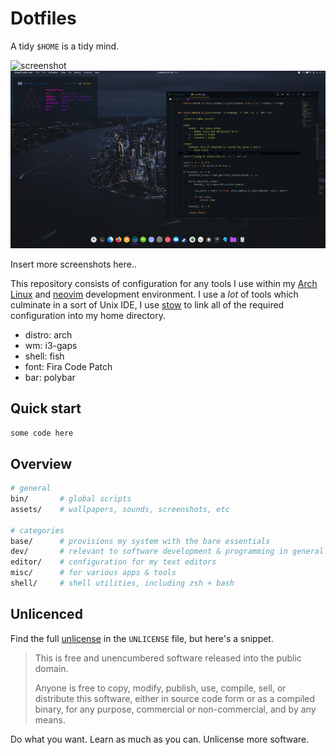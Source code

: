 # Dotfiles

A tidy `$HOME` is a tidy mind.

![screenshot](demo.png)
![screenshot2](demokde.png)

Insert more screenshots here..

This repository consists of configuration for any tools I use within my [Arch Linux][arch] and [neovim][] development environment.
I use a *lot* of tools which culminate in a sort of Unix IDE,
I use [stow][] to link all of the required configuration into my home directory.

+ distro: arch
+ wm: i3-gaps
+ shell: fish
+ font: Fira Code Patch
+ bar: polybar

## Quick start

`some code here`

## Overview

```sh
# general
bin/       # global scripts
assets/    # wallpapers, sounds, screenshots, etc

# categories
base/      # provisions my system with the bare essentials
dev/       # relevant to software development & programming in general
editor/    # configuration for my text editors
misc/      # for various apps & tools
shell/     # shell utilities, including zsh + bash
```

## Unlicenced

Find the full [unlicense][] in the `UNLICENSE` file, but here's a snippet.

>This is free and unencumbered software released into the public domain.
>
>Anyone is free to copy, modify, publish, use, compile, sell, or distribute this software, either in source code form or as a compiled binary, for any purpose, commercial or non-commercial, and by any means.

Do what you want. Learn as much as you can. Unlicense more software.

[unlicense]: http://unlicense.org/
[arch]: https://www.archlinux.org/
[stow]: http://www.gnu.org/software/stow/
[yay]: https://github.com/Jguer/yay
[aur]: https://aur.archlinux.org/
[picom]: https://wiki.archlinux.org/index.php/Picom
[fish]: http://fishshell.com/
[neovim]: https://neovim.io/
